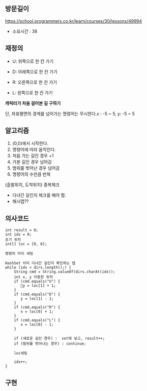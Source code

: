 ## 방문길이
https://school.programmers.co.kr/learn/courses/30/lessons/49994
- 소요시간 : 38


## 재정의
- U: 위쪽으로 한 칸 가기

- D: 아래쪽으로 한 칸 가기

- R: 오른쪽으로 한 칸 가기

- L: 왼쪽으로 한 칸 가기
  
**캐릭터가 처음 걸어본 길 구하기**

단, 좌표평면의 경계를 넘어가는 명령어는 무시한다.x : -5 ~ 5, y: -5 ~ 5


## 알고리즘
1. (0,0)에서 시작한다.
2. 명령어에 따라 움직인다.
3. 처음 가는 길인 경우 +1
4. 가본 길인 경우 넘어감
5. 범위를 벗어난 경우 넘어감
6. 명령어의 수만큼 반복


(출발위치, 도착위치) 중복체크
- 다녀간 길인지 체크를 해야 함.
- 해시맵??

## 의사코드
```
int result = 0;
int idx = 0;
초기 위치
int[] loc = [0, 0];

명령어 미리 세팅 

HashSet 이미 다녀간 길인지 확인하는 맵
while (idx < dirs.length();) {
    String cmd = String.valueOf(dirs.charAt(idx));
    int x, y 이동한 위치
    if (cmd.equals("U") {
       y = loc[1] + 1;
    }
    if (cmd.equals("D") {
       y = loc[1] - 1;
    }
    if (cmd.equals("R") {
       x = loc[0] + 1;
    }
    if (cmd.equals("L") {
       x = loc[0] - 1;
    }

    if (새로운 길인 경우) :  set에 넣고, result++; 
    if (범위를 벗어나는 경우) : continue;  

    loc세팅

    idx++;
}

```

## 구현
